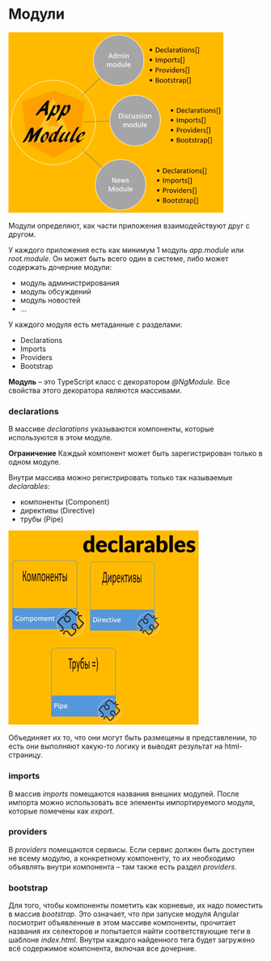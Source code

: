 # Модули

![модули](https://github.com/SpaceHead1C/Angular6-for-Dummies/blob/master/docs//src/modules.png)

Модули определяют, как части приложения взаимодействуют друг с другом.

У каждого приложения есть как минимум 1 модуль *app.module* или *root.module*. Он может быть всего один в системе, либо может содержать дочерние модули:
- модуль администрирования
- модуль обсуждений
- модуль новостей
- ...

У каждого модуля есть метаданные с разделами:
- Declarations
- Imports
- Providers
- Bootstrap

**Модуль** – это TypeScript класс с декоратором *@NgModule*. Все свойства этого декоратора являются массивами.

### declarations

В массиве *declarations* указываются компоненты, которые используются в этом модуле.

**Ограничение** Каждый компонент может быть зарегистрирован только в одном модуле.

Внутри массива можно регистрировать только так называемые *declarables*:
- компоненты (Component)
- директивы (Directive)
- трубы (Pipe)

![декларативные](https://github.com/SpaceHead1C/Angular6-for-Dummies/blob/master/docs//src/modules-declarations-declarables.png)

Объединяет их то, что они могут быть размещены в представлении, то есть они выполняют какую-то логику и выводят результат на html-страницу.

### imports

В массив *imports* помещаются названия внешних модулей. После импорта можно использовать все элементы импортируемого модуля, которые помечены как *export*.

### providers

В *providers* помещаются сервисы. Если сервис должен быть доступен не всему модулю, а конкретному компоненту, то их необходимо объявлять внутри компонента – там также есть раздел *providers*.

### bootstrap

Для того, чтобы компоненты пометить как корневые, их надо поместить в массив *bootstrap*. Это означает, что при запуске модуля Angular посмотрит объявленные в этом массиве компоненты, прочитает названия их селекторов и попытается найти соответствующие теги в шаблоне *index.html*. Внутри каждого найденного тега будет загружено всё содержимое компонента, включая все дочерние.